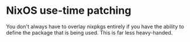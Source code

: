 # NixOS use-time patching

You don't always have to overlay nixpkgs entirely if you have the ability
to define the package that is being used.  This is far less heavy-handed.
